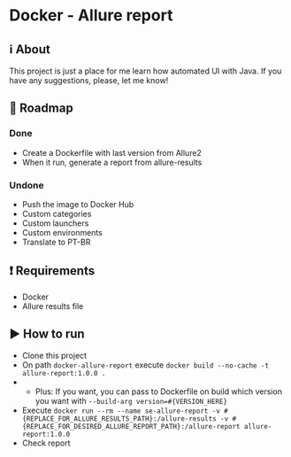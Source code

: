 # Docker - Allure report

## :information_source: About

This project is just a place for me learn how automated UI with Java. If you have any suggestions, please, let me know!

## :rocket: Roadmap

### Done

- Create a Dockerfile with last version from Allure2
- When it run, generate a report from allure-results

### Undone

- Push the image to Docker Hub
- Custom categories
- Custom launchers
- Custom environments
- Translate to PT-BR

## :heavy_exclamation_mark: Requirements

- Docker
- Allure results file

## :arrow_forward: How to run

- Clone this project
- On path `docker-allure-report` execute `docker build --no-cache -t allure-report:1.0.0 .`
- - Plus: If you want, you can pass to Dockerfile on build which version you want with `--build-arg version=#{VERSION_HERE}`
- Execute `docker run --rm --name se-allure-report -v #{REPLACE_FOR_ALLURE_RESULTS_PATH}:/allure-results -v #{REPLACE_FOR_DESIRED_ALLURE_REPORT_PATH}:/allure-report allure-report:1.0.0`
- Check report
